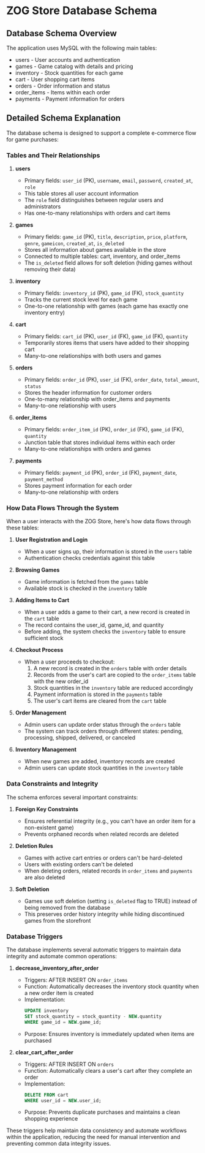# ZOG Store Database Schema

## Database Schema Overview
The application uses MySQL with the following main tables:
- users - User accounts and authentication
- games - Game catalog with details and pricing
- inventory - Stock quantities for each game
- cart - User shopping cart items
- orders - Order information and status
- order_items - Items within each order
- payments - Payment information for orders

## Detailed Schema Explanation

The database schema is designed to support a complete e-commerce flow for game purchases:

### Tables and Their Relationships

1. **users**
   - Primary fields: `user_id` (PK), `username`, `email`, `password`, `created_at`, `role`
   - This table stores all user account information
   - The `role` field distinguishes between regular users and administrators
   - Has one-to-many relationships with orders and cart items

2. **games**
   - Primary fields: `game_id` (PK), `title`, `description`, `price`, `platform`, `genre`, `gameicon`, `created_at`, `is_deleted`
   - Stores all information about games available in the store
   - Connected to multiple tables: cart, inventory, and order_items
   - The `is_deleted` field allows for soft deletion (hiding games without removing their data)

3. **inventory**
   - Primary fields: `inventory_id` (PK), `game_id` (FK), `stock_quantity`
   - Tracks the current stock level for each game
   - One-to-one relationship with games (each game has exactly one inventory entry)

4. **cart**
   - Primary fields: `cart_id` (PK), `user_id` (FK), `game_id` (FK), `quantity`
   - Temporarily stores items that users have added to their shopping cart
   - Many-to-one relationships with both users and games

5. **orders**
   - Primary fields: `order_id` (PK), `user_id` (FK), `order_date`, `total_amount`, `status`
   - Stores the header information for customer orders
   - One-to-many relationship with order_items and payments
   - Many-to-one relationship with users

6. **order_items**
   - Primary fields: `order_item_id` (PK), `order_id` (FK), `game_id` (FK), `quantity`
   - Junction table that stores individual items within each order
   - Many-to-one relationships with orders and games

7. **payments**
   - Primary fields: `payment_id` (PK), `order_id` (FK), `payment_date`, `payment_method`
   - Stores payment information for each order
   - Many-to-one relationship with orders

### How Data Flows Through the System

When a user interacts with the ZOG Store, here's how data flows through these tables:

1. **User Registration and Login**
   - When a user signs up, their information is stored in the `users` table
   - Authentication checks credentials against this table

2. **Browsing Games**
   - Game information is fetched from the `games` table
   - Available stock is checked in the `inventory` table

3. **Adding Items to Cart**
   - When a user adds a game to their cart, a new record is created in the `cart` table
   - The record contains the user_id, game_id, and quantity
   - Before adding, the system checks the `inventory` table to ensure sufficient stock

4. **Checkout Process**
   - When a user proceeds to checkout:
     1. A new record is created in the `orders` table with order details
     2. Records from the user's cart are copied to the `order_items` table with the new order_id
     3. Stock quantities in the `inventory` table are reduced accordingly
     4. Payment information is stored in the `payments` table
     5. The user's cart items are cleared from the `cart` table

5. **Order Management**
   - Admin users can update order status through the `orders` table
   - The system can track orders through different states: pending, processing, shipped, delivered, or canceled

6. **Inventory Management**
   - When new games are added, inventory records are created
   - Admin users can update stock quantities in the `inventory` table

### Data Constraints and Integrity

The schema enforces several important constraints:

1. **Foreign Key Constraints**
   - Ensures referential integrity (e.g., you can't have an order item for a non-existent game)
   - Prevents orphaned records when related records are deleted

2. **Deletion Rules**
   - Games with active cart entries or orders can't be hard-deleted
   - Users with existing orders can't be deleted
   - When deleting orders, related records in `order_items` and `payments` are also deleted

3. **Soft Deletion**
   - Games use soft deletion (setting `is_deleted` flag to TRUE) instead of being removed from the database
   - This preserves order history integrity while hiding discontinued games from the storefront

### Database Triggers

The database implements several automatic triggers to maintain data integrity and automate common operations:

1. **decrease_inventory_after_order**
   - Triggers: AFTER INSERT ON `order_items`
   - Function: Automatically decreases the inventory stock quantity when a new order item is created
   - Implementation:
     ```sql
     UPDATE inventory
     SET stock_quantity = stock_quantity - NEW.quantity
     WHERE game_id = NEW.game_id;
     ```
   - Purpose: Ensures inventory is immediately updated when items are purchased

2. **clear_cart_after_order**
   - Triggers: AFTER INSERT ON `orders`
   - Function: Automatically clears a user's cart after they complete an order
   - Implementation:
     ```sql
     DELETE FROM cart
     WHERE user_id = NEW.user_id;
     ```
   - Purpose: Prevents duplicate purchases and maintains a clean shopping experience

These triggers help maintain data consistency and automate workflows within the application, reducing the need for manual intervention and preventing common data integrity issues.